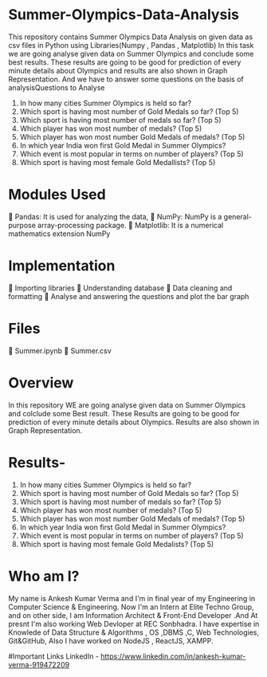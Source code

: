 # Summer-Olympics-Data-Analysis
This repository  contains Summer Olympics Data Analysis on given data as csv files in Python using Libraries(Numpy , Pandas , Matplotlib)
In this task we are going analyse given data on Summer Olympics and conclude some
best results. These results are going to be good for prediction of every minute details
about Olympics and results are also shown in Graph Representation. And we have to
answer some questions on the basis of analysisQuestions to Analyse

1. In how many cities Summer Olympics is held so far?
2. Which sport is having most number of Gold Medals so far? (Top 5)
3. Which sport is having most number of medals so far? (Top 5)
4. Which player has won most number of medals? (Top 5)
5. Which player has won most number Gold Medals of medals? (Top 5)
6. In which year India won first Gold Medal in Summer Olympics?
7. Which event is most popular in terms on number of players? (Top 5)
8. Which sport is having most female Gold Medallists? (Top 5)


# Modules Used
 Pandas: It is used for analyzing the data,
 NumPy: NumPy is a general-purpose array-processing package.
 Matplotlib: It is a numerical mathematics extension NumPy


# Implementation
 Importing libraries
 Understanding database
 Data cleaning and formatting
 Analyse and answering the questions and plot the bar graph


# Files
 Summer.ipynb
 Summer.csv

# Overview
In this repository WE are going analyse given data on Summer Olympics and colclude some Best result.
These Results are going to be good for prediction of every minute details about Olympics.
Results are also shown in Graph Representation.

# Results-
1. In how many cities Summer Olympics is held so far?
2. Which sport is having most number of Gold Medals so far? (Top 5)
3. Which sport is having most number of medals so far? (Top 5)
4. Which player has won most number of medals? (Top 5)
5. Which player has won most number Gold Medals of medals? (Top 5)
6. In which year India won first Gold Medal in Summer Olympics?
7. Which event is most popular in terms on number of players? (Top 5)
8. Which sport is having most female Gold Medalists? (Top 5)


# Who am I?
My name is Ankesh Kumar Verma and I'm in final year of my Engineering in Computer Science & Engineering. Now I'm an Intern at Elite Techno Group, and on other side, I am Information Architect & Front-End Developer .And At presnt I'm also working Web Devloper at REC Sonbhadra. I have expertise in Knowlede of Data Structure & Algorithms , OS ,DBMS ,C, Web Technologies, Git&GitHub, Also I have worked on NodeJS , ReactJS, XAMPP.


#Important Links
LinkedIn - https://www.linkedin.com/in/ankesh-kumar-verma-919472209
